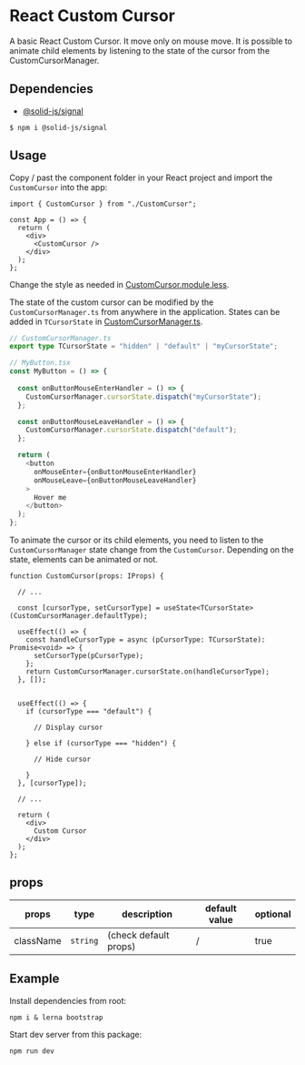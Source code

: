 # React Custom Cursor

A basic React Custom Cursor. It move only on mouse move. It is possible to animate child elements by listening to the state of the cursor from the CustomCursorManager.

## Dependencies

- [@solid-js/signal](https://www.npmjs.com/package/@solid-js/signal)

```shell
$ npm i @solid-js/signal
```

## Usage

Copy / past the component folder in your React project and import the `CustomCursor` into the app:

```tsx
import { CustomCursor } from "./CustomCursor";

const App = () => {
  return (
    <div>
      <CustomCursor />
    </div>
  );
};
```

Change the style as needed in [CustomCursor.module.less](customCursor/CustomCursor.module.less).

The state of the custom cursor can be modified by the `CustomCursorManager.ts` from anywhere in the application. States can be added in `TCursorState` in [CustomCursorManager.ts](customCursor/CustomCursorManager.ts).

```ts
// CustomCursorManager.ts
export type TCursorState = "hidden" | "default" | "myCursorState";

// MyButton.tsx
const MyButton = () => {
  
  const onButtonMouseEnterHandler = () => {
    CustomCursorManager.cursorState.dispatch("myCursorState");
  };

  const onButtonMouseLeaveHandler = () => {
    CustomCursorManager.cursorState.dispatch("default");
  };

  return (
    <button
      onMouseEnter={onButtonMouseEnterHandler}
      onMouseLeave={onButtonMouseLeaveHandler}
    >
      Hover me
    </button>
  );
};
```

To animate the cursor or its child elements, you need to listen to the `CustomCursorManager` state change from the `CustomCursor`. Depending on the state, elements can be animated or not.

```tsx
function CustomCursor(props: IProps) {

  // ...

  const [cursorType, setCursorType] = useState<TCursorState>(CustomCursorManager.defaultType);
  
  useEffect(() => {
    const handleCursorType = async (pCursorType: TCursorState): Promise<void> => {
      setCursorType(pCursorType);
    };
    return CustomCursorManager.cursorState.on(handleCursorType);
  }, []);

  
  useEffect(() => {
    if (cursorType === "default") {

      // Display cursor
      
    } else if (cursorType === "hidden") {
      
      // Hide cursor
      
    }
  }, [cursorType]);

  // ...

  return (
    <div>
      Custom Cursor
    </div>
  );
};
```

## props

| props     | type     | description           | default value | optional |
| --------- | -------- | --------------------- | ------------- | -------- |
| className | `string` | (check default props) | /             | true     |

## Example

Install dependencies from root:

```shell
npm i & lerna bootstrap
```

Start dev server from this package:

```shell
npm run dev
```
